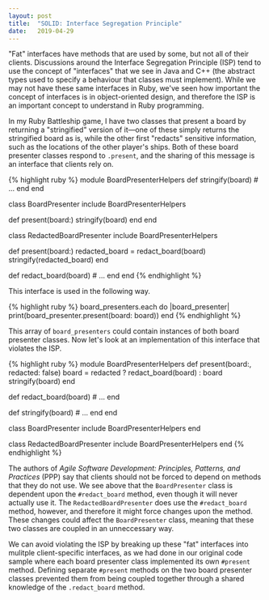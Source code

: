```yaml
---
layout: post
title:  "SOLID: Interface Segregation Principle"
date:   2019-04-29
---
```


"Fat" interfaces have methods that are used by some, but not all of their clients. Discussions around the Interface Segregation Principle (ISP) tend to use the concept of "interfaces" that we see in Java and C++ (the abstract types used to specify a behaviour that classes must implement). While we may not have these same interfaces in Ruby, we've seen how important the concept of interfaces is in object-oriented design, and therefore the ISP is an important concept to understand in Ruby programming.

In my Ruby Battleship game, I have two classes that present a board by returning a "stringified" version of it—one of these simply returns the stringified board as is, while the other first "redacts" sensitive information, such as the locations of the other player's ships. Both of these board presenter classes respond to `.present`, and the sharing of this message is an interface that clients rely on.

{% highlight ruby %}
module BoardPresenterHelpers
  def stringify(board)
    # ...
  end
end

class BoardPresenter
  include BoardPresenterHelpers

  def present(board:)
    stringify(board)
  end
end


class RedactedBoardPresenter
  include BoardPresenterHelpers

  def present(board:)
    redacted_board = redact_board(board)
    stringify(redacted_board)
  end

  def redact_board(board)
    # ...
  end
end
{% endhighlight %}

This interface is used in the following way.

{% highlight ruby %}
board_presenters.each do |board_presenter|
  print(board_presenter.present(board: board))
end
{% endhighlight %}

This array of `board_presenters` could contain instances of both board presenter classes. Now let's look at an implementation of this interface that violates the ISP.

{% highlight ruby %}
module BoardPresenterHelpers
  def present(board:, redacted: false)
    board = redacted ? redact_board(board) : board
    stringify(board)
  end

  def redact_board(board)
    # ...
  end

  def stringify(board)
    # ...
  end
end

class BoardPresenter
  include BoardPresenterHelpers
end

class RedactedBoardPresenter
  include BoardPresenterHelpers
end
{% endhighlight %}

The authors of _Agile Software Development: Principles, Patterns, and Practices_ (PPP) say that clients should not be forced to depend on methods that they do not use. We see above that the `BoardPresenter` class is dependent upon the `#redact_board` method, even though it will never actually use it. The `RedactedBoardPresenter` does use the `#redact_board` method, however, and therefore it might force changes upon the method. These changes could affect the `BoardPresenter` class, meaning that these two classes are coupled in an unneccessary way.

We can avoid violating the ISP by breaking up these "fat" interfaces into mulitple client-specific interfaces, as we had done in our original code sample where each board presenter class implemented its own `#present` method. Defining separate `#present` methods on the two board presenter classes prevented them from being coupled together through a shared knowledge of the `.redact_board` method.
